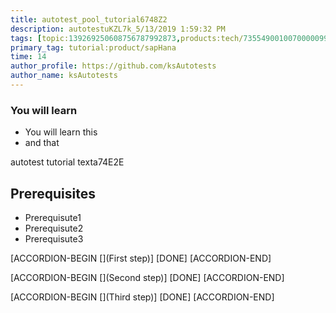 ```yaml
---
title: autotest_pool_tutorial6748Z2
description: autotestuKZL7k_5/13/2019 1:59:32 PM
tags: [topic:139269250608756787992873,products:tech/73554900100700000996,tutorial:experience/advanced]
primary_tag: tutorial:product/sapHana
time: 14
author_profile: https://github.com/ksAutotests
author_name: ksAutotests
---
```

### You will learn
- You will learn this
- and that

autotest tutorial texta74E2E

## Prerequisites
- Prerequisute1
- Prerequisute2
- Prerequisute3

[ACCORDION-BEGIN [](First step)]
[DONE]
[ACCORDION-END]

[ACCORDION-BEGIN [](Second step)]
[DONE]
[ACCORDION-END]

[ACCORDION-BEGIN [](Third step)]
[DONE]
[ACCORDION-END]


